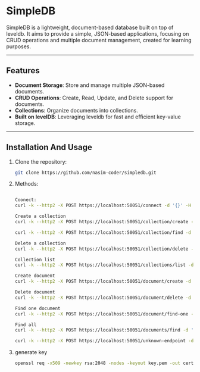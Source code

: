 # SimpleDB

SimpleDB is a lightweight, document-based database built on top of leveldb. It aims to provide a simple, JSON-based applications, focusing on CRUD operations and multiple document management, created for learning purposes.

---

## Features

- **Document Storage**: Store and manage multiple JSON-based documents.
- **CRUD Operations**: Create, Read, Update, and Delete support for documents.
- **Collections**: Organize documents into collections.
- **Built on levelDB**: Leveraging leveldb for fast and efficient key-value storage.

---

## Installation And Usage

1. Clone the repository:
   ```bash
   git clone https://github.com/nasim-coder/simpledb.git


2. Methods:
   ```bash
   
   Coonect:
   curl -k --http2 -X POST https://localhost:50051/connect -d '{}' -H "Content-Type: application/json"

   Create a collection
   curl -k --http2 -X POST https://localhost:50051/collection/create -d '{"collectionName": "myCollection"}' -H "Content-Type: application/json"

   curl -k --http2 -X POST https://localhost:50051/collection/find -d '{"collectionName": "myCollection"}' -H "Content-Type: application/json"

   Delete a collection
   curl -k --http2 -X POST https://localhost:50051/collection/delete -d '{"collectionName": "myCollection"}' -H "Content-Type: application/json"

   Collection list
   curl -k --http2 -X POST https://localhost:50051/collections/list -d '{}' -H "Content-Type: application/json"

   Create document
   curl -k --http2 -X POST https://localhost:50051/document/create -d '{"collectionName": "myCollection", "data": {"name": "John", "age": 30}}' -H "Content-Type: application/json"

   Delete document
   curl -k --http2 -X POST https://localhost:50051/document/delete -d '{"collectionName": "myCollection", "query": {"name": "John"}}' -H "Content-Type: application/json"

   Find one document
   curl -k --http2 -X POST https://localhost:50051/document/find-one -d '{"collectionName": "myCollection", "query": {"name": "John"}}' -H "Content-Type: application/json"

   Find all
   curl -k --http2 -X POST https://localhost:50051/documents/find -d '{"collectionName": "myCollection", "query": {"age": 30}, "options": []}' -H "Content-Type: application/json"

   curl -k --http2 -X POST https://localhost:50051/unknown-endpoint -d '{}' -H "Content-Type: application/json"

3. generate key

   ```bash
   openssl req -x509 -newkey rsa:2048 -nodes -keyout key.pem -out cert.pem -days 365




